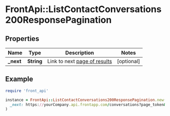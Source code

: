 # FrontApi::ListContactConversations200ResponsePagination

## Properties

| Name | Type | Description | Notes |
| ---- | ---- | ----------- | ----- |
| **_next** | **String** | Link to next [page of results](https://dev.frontapp.com/docs/pagination) | [optional] |

## Example

```ruby
require 'front_api'

instance = FrontApi::ListContactConversations200ResponsePagination.new(
  _next: https://yourCompany.api.frontapp.com/conversations?page_token&#x3D;ce787da6f075740cf187d926f5e9f612bc7875763a8dd37d5
)
```

